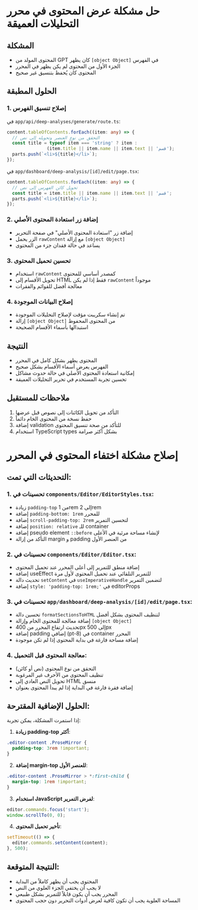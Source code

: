 # حل مشكلة عرض المحتوى في محرر التحليلات العميقة

## المشكلة
- المحتوى المولد من GPT كان يظهر `[object Object]` في الفهرس
- الجزء الأول من المحتوى لم يكن يظهر في المحرر
- المحتوى كان يُحفظ بتنسيق غير صحيح

## الحلول المطبقة

### 1. إصلاح تنسيق الفهرس
في `app/api/deep-analyses/generate/route.ts`:
```typescript
content.tableOfContents.forEach((item: any) => {
  // التحقق من نوع العنصر وتحويله إلى نص
  const title = typeof item === 'string' ? item : 
               (item.title || item.name || item.text || 'قسم');
  parts.push(`<li>${title}</li>`);
});
```

في `app/dashboard/deep-analysis/[id]/edit/page.tsx`:
```typescript
content.tableOfContents.forEach((item: any) => {
  // تحويل كائن الفهرس إلى نص
  const title = item.title || item.name || item.text || 'قسم';
  parts.push(`<li>${title}</li>`);
});
```

### 2. إضافة زر استعادة المحتوى الأصلي
- إضافة زر "استعادة المحتوى الأصلي" في صفحة التحرير
- الزر يحمل `rawContent` مع إزالة `[object Object]`
- يساعد في حالة فقدان جزء من المحتوى

### 3. تحسين تحميل المحتوى
- استخدام `rawContent` كمصدر أساسي للمحتوى
- تحويل الأقسام إلى HTML فقط إذا لم يكن `rawContent` موجوداً
- معالجة أفضل للقوائم والفقرات

### 4. إصلاح البيانات الموجودة
- تم إنشاء سكريبت مؤقت لإصلاح التحليلات الموجودة
- إزالة `[object Object]` من المحتوى المحفوظ
- استبدالها بأسماء الأقسام الصحيحة

## النتيجة
- المحتوى يظهر بشكل كامل في المحرر
- الفهرس يعرض أسماء الأقسام بشكل صحيح
- إمكانية استعادة المحتوى الأصلي في حالة حدوث مشاكل
- تحسين تجربة المستخدم في تحرير التحليلات العميقة

## ملاحظات للمستقبل
1. التأكد من تحويل الكائنات إلى نصوص قبل عرضها
2. حفظ نسخة من المحتوى الخام دائماً
3. إضافة validation للتأكد من صحة تنسيق المحتوى
4. استخدام TypeScript types بشكل أكثر صرامة

# إصلاح مشكلة اختفاء المحتوى في المحرر

## التحديثات التي تمت:

### 1. تحسينات في `components/Editor/EditorStyles.tsx`:
- زيادة `padding-top` من 1rem إلى 2rem
- إضافة `padding-bottom: 1rem` للمحرر
- إضافة `scroll-padding-top: 2rem` لتحسين التمرير
- إضافة `position: relative` للـ container
- إضافة pseudo element `::before` لإنشاء مساحة مرئية في الأعلى
- التأكد من إزالة margin و padding من العنصر الأول

### 2. تحسينات في `components/Editor/Editor.tsx`:
- إضافة منطق للتمرير إلى أعلى المحرر عند تحميل المحتوى
- إضافة useEffect للتمرير التلقائي عند تحميل المحتوى لأول مرة
- تحديث دالة `setContent` في `useImperativeHandle` لتضمين التمرير
- إضافة `style: 'padding-top: 1rem;'` في editorProps

### 3. تحسينات في `app/dashboard/deep-analysis/[id]/edit/page.tsx`:
- تحسين دالة `formatSectionsToHTML` لتنظيف المحتوى بشكل أفضل
- إضافة معالجة للمحتوى الخام وإزالة `[object Object]`
- تحديث ارتفاع المحرر من 400px إلى 500px
- إضافة padding إضافي (pt-8) في container المحرر
- إضافة مساحة فارغة في بداية المحتوى إذا لم تكن موجودة

### 4. معالجة المحتوى قبل التحميل:
- التحقق من نوع المحتوى (نص أو كائن)
- تنظيف المحتوى من الأحرف غير المرغوبة
- تحويل النص العادي إلى HTML منسق
- إضافة فقرة فارغة في البداية إذا لم يبدأ المحتوى بعنوان

## الحلول الإضافية المقترحة:

إذا استمرت المشكلة، يمكن تجربة:

1. **زيادة padding-top أكثر**:
```css
.editor-content .ProseMirror {
  padding-top: 3rem !important;
}
```

2. **إضافة margin-top للعنصر الأول**:
```css
.editor-content .ProseMirror > *:first-child {
  margin-top: 1rem !important;
}
```

3. **استخدام JavaScript لفرض التمرير**:
```javascript
editor.commands.focus('start');
window.scrollTo(0, 0);
```

4. **تأخير تحميل المحتوى**:
```javascript
setTimeout(() => {
  editor.commands.setContent(content);
}, 500);
```

## النتيجة المتوقعة:
- المحتوى يجب أن يظهر كاملاً من البداية
- لا يجب أن يختفي الجزء العلوي من النص
- المحرر يجب أن يكون قابلاً للتمرير بشكل طبيعي
- المساحة العلوية يجب أن تكون كافية لعرض أدوات التحرير دون حجب المحتوى 